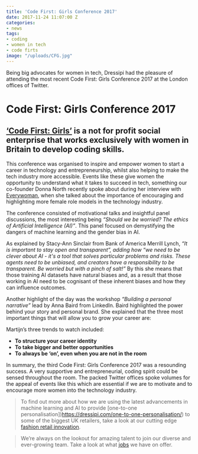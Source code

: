 ```yaml
---
title: 'Code First: Girls Conference 2017'
date: 2017-11-24 11:07:00 Z
categories:
- news
tags:
- coding
- women in tech
- code firts
image: "/uploads/CFG.jpg"
---
```


Being big advocates for women in tech, Dressipi had the pleasure of attending the most recent Code First: Girls Conference 2017 at the London offices of Twitter.  

# Code First: Girls Conference 2017

## [‘Code First: Girls’](http://www.codefirstgirls.org.uk/conference-2017.html) is a not for profit social enterprise that works exclusively with women in Britain to develop coding skills.

This conference was organised to inspire and empower women to start a career in technology and entrepreneurship, whilst also helping to make the tech industry more accessible. Events like these give women the opportunity to understand what it takes to succeed in tech, something our co-founder Donna North recently spoke about during her interview with [Everywoman](https://startups.co.uk/female-tech-leaders-talk-gender-pay-gap-stem-skills/), when she talked about the importance of encouraging and highlighting more female role models in the technology industry.

The conference consisted of motivational talks and insightful panel discussions, the most interesting being *“Should we be worried? The ethics of Artificial Intelligence (AI)”*. This panel focused on demystifying the dangers of machine learning and the gender bias in AI.

As explained by Stacy-Ann Sinclair from Bank of America Merrill Lynch, *“It is important to stay open and transparent”, adding how “we need to be clever about AI - it's a tool that solves particular problems and risks. These agents need to be unbiased, and creators have a responsibility to be transparent. Be worried but with a pinch of salt!”* By this she means that those training AI datasets have natural biases and, as a result that those working in AI need to be cognisant of these inherent biases and how they can influence outcomes.
 
Another highlight of the day was the workshop *“Building a personal narrative”* lead by Anna Baird from LinkedIn. Baird highlighted the power behind your story and personal brand. She explained that the three most important things that will allow you to grow your career are:

Martijn’s three trends to watch included:

* **To structure your career identity**
* **To take bigger and better opportunities**
* **To always be ‘on’, even when you are not in the room**

In summary, the third Code First: Girls Conference 2017 was a resounding success. A very supportive and entrepreneurial, coding spirit could be sensed throughout the room. The packed Twitter offices  spoke volumes for the appeal of events like this which are essential if we are to motivate and to encourage more women into the technology industry.


>To find out more about how we are using the latest advancements in machine learning and AI to provide [one-to-one personalisation])https://dressipi.com/one-to-one-personalisation/) to some of the biggest UK retailers, take a look at our cutting edge [fashion retail innovation](https://dressipi.com/solutions/innovation/).

>We’re always on the lookout for amazing talent to join our diverse and ever-growing team. Take a look at what [jobs](https://dressipi.com/careers/) we have on offer.
